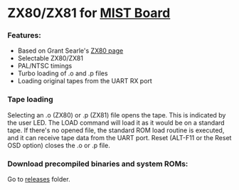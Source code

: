 # ZX80/ZX81 for [MIST Board](https://github.com/mist-devel/mist-board/wiki)

### Features:
- Based on Grant Searle's [ZX80 page](http://searle.hostei.com/grant/zx80/zx80.html)
- Selectable ZX80/ZX81
- PAL/NTSC timings
- Turbo loading of .o and .p files
- Loading original tapes from the UART RX port

### Tape loading
Selecting an .o (ZX80) or .p (ZX81) file opens the tape. This is indicated by the
user LED. The LOAD command will load it as it would be on a standard tape.
If there's no opened file, the standard ROM load routine is executed, and it
can receive tape data from the UART port.
Reset (ALT-F11 or the Reset OSD option) closes the .o or .p file.

### Download precompiled binaries and system ROMs:
Go to [releases](https://github.com/gyurco/ZX8X_MiST/tree/master/releases) folder.
